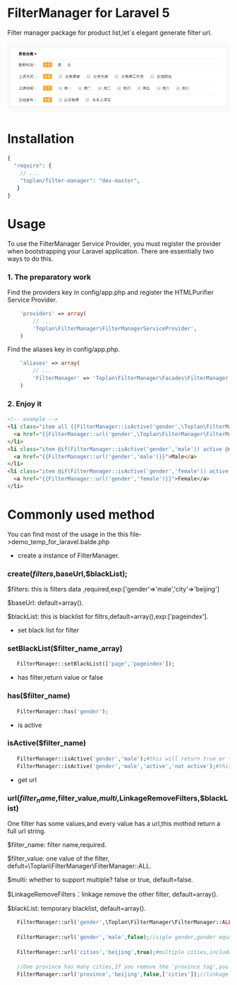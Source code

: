 # FilterManager for Laravel 5
Filter manager package for product list,let`s elegant generate filter url.

![demo image](fm-demo.png)

# Installation

```php
{
  "require": {
    // ...
    "toplan/filter-manager": "dev-master",
   }
}
```

# Usage

To use the FilterManager Service Provider, you must register the provider when bootstrapping your Laravel application. There are essentially two ways to do this.

### 1. The preparatory work

Find the providers key in config/app.php and register the HTMLPurifier Service Provider.
```php
    'providers' => array(
        // ... 
        'Toplan\FilterManager\FilterManagerServiceProvider',
    )
```    
Find the aliases key in config/app.php.
```php
    'aliases' => array(
        // ...
        'FilterManager' => 'Toplan\FilterManager\Facades\FilterManager',
    )
```

### 2. Enjoy it

```html
<!-- example -->
<li class="item all {{FilterManager::isActive('gender',\Toplan\FilterManager\FilterManager::ALL,'active','')}}">
  <a href="{{FilterManager::url('gender',\Toplan\FilterManager\FilterManager::ALL)}}">All</a>
</li>
<li class="item @if(FilterManager::isActive('gender','male')) active @endif">
  <a href="{{FilterManager::url('gender','male')}}">Male</a>
</li>
<li class="item @if(FilterManager::isActive('gender','female')) active @endif">
  <a href="{{FilterManager::url('gender','female')}}">Female</a>
</li>
```

# Commonly used method 
 You can find most of the usage in the this file->demo_temp_for_laravel.balde.php
 
 * create a instance of FilterManager.
 ### create($filters,$baseUrl,$blackList);
 
 $filters: this is filters data ,required,exp:['gender'=>'male','city'=>'beijing']
 
 $baseUrl: default=array().
 
 $blackList: this is blacklist for filtrs,default=array(),exp:['pageindex'].
 
 * set black list for filter
 ### setBlackList($filter_name_array)
 ```php
    FilterManager::setBlackList(['page','pageindex']);
 ```

 * has filter,return value or false
  ### has($filter_name)
 ```php
    FilterManager::has('gender');
 ```
 
 * is active
 ### isActive($filter_name)
 ```php
    FilterManager::isActive('gender','male');#this will return true or false;
    FilterManager::isActive('gender','male','active','not active');#this will return 'active' or 'not active';
 ```
 
 * get url
 
 ### url($filter_name,$filter_value,$multi,$LinkageRemoveFilters,$blackList)

 One filter has some values,and every value has a url,this mothod return a full url string.

 $filter_name: filter name,required.
 
 $filter_value: one value of the filter, defult=\Toplan\FilterManager\FilterManager::ALL.
 
 $multi: whether to support multiple? false or true, default=false.
 
 $LinkageRemoveFilters：linkage remove the other filter, default=array().
 
 $blackList: temporary blacklist, default=array().
 
 ```php
    FilterManager::url('gender',\Toplan\FilterManager\FilterManager::ALL);//without gender
    
    FilterManager::url('gender','male',false);//sigle gender,gender equal 'male'
    
    FilterManager::url('cities','beijing',true);#multiple cities,include 'beijing' or remove 'beijing'
    
    //One province has many cities,If you remove the 'province tag',you should linkage remove the selected cities
    FilterManager::url('province','beijing',false,['cities']);//linkage remove selected cities
``` 
 
